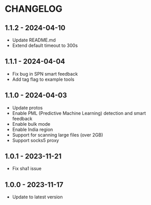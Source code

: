 # CHANGELOG

## 1.1.2 - 2024-04-10

* Update README.md
* Extend default timeout to 300s
 
## 1.1.1 - 2024-04-04

* Fix bug in SPN smart feedback
* Add tag flag to example tools

## 1.1.0 - 2024-04-03

* Update protos
* Enable PML (Predictive Machine Learning) detection and smart feedback
* Enable bulk mode 
* Enable India region
* Support for scanning large files (over 2GB)
* Support socks5 proxy

## 1.0.1 - 2023-11-21

* Fix sha1 issue

## 1.0.0 - 2023-11-17

* Update to latest version
